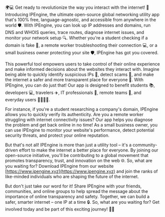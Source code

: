 🌍💻 Get ready to revolutionize the way you interact with the internet! 🚀 Introducing IPEngine, the ultimate open-source global networking utility app that's 100% free, language-agnostic, and accessible from anywhere in the world 🛡️. With IPEngine, you can look up IP addresses and domains, run DNS and WHOIS queries, trace routes, diagnose internet issues, and monitor your network setup 🔍. Whether you're a student checking if a domain is fake 👀, a remote worker troubleshooting their connection 💻, or a small business owner protecting your site 🛡️, IPEngine has got you covered.

This powerful tool empowers users to take control of their online experience and make informed decisions about the websites they interact with. Imagine being able to quickly identify suspicious IPs 👀, detect scams 🚫, and make the internet a safer and more transparent place for everyone 🌈. With IPEngine, you can do just that! Our app is designed to benefit students 📚, developers 💻, travelers ✈️, IT professionals 🔧, remote teams 🤝, and everyday users 👨‍👩‍👧‍👦.

For instance, if you're a student researching a company's domain, IPEngine allows you to quickly verify its authenticity. Are you a remote worker struggling with internet connectivity issues? Our app helps you diagnose the problem and get back online in no time! As a small business owner, you can use IPEngine to monitor your website's performance, detect potential security threats, and protect your online reputation.

But that's not all! IPEngine is more than just a utility tool – it's a community-driven effort to make the internet a better place for everyone. By joining our open-source initiative, you'll be contributing to a global movement that promotes transparency, trust, and innovation on the web 🌐. So, what are you waiting for? Download IPEngine from our website [https://www.ipengine.xyz](https://www.ipengine.xyz) and join the ranks of like-minded individuals who are shaping the future of the internet.

But don't just take our word for it! Share IPEngine with your friends, communities, and online groups to help spread the message about the importance of online transparency and safety. Together, we can build a safer, smarter internet – one IP at a time 🔒. So, what are you waiting for? Get involved today and be part of this exciting journey! 💪🌐